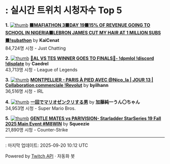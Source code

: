 # : 실시간 트위치 시청자수 Top 5

**1.** [![thumb](https://static-cdn.jtvnw.net/previews-ttv/live_user_kaicenat-320x180.jpg)](https://twitch.tv/KaiCenat)
**[🟩MAFIATHON 3🟩DAY 19🟩15% OF REVENUE GOING TO SCHOOL IN NIGERIA🟩LEBRON JAMES CUT MY HAIR AT 1 MILLION SUBS🟩!subathon](https://twitch.tv/KaiCenat)** by **KaiCenat**<br>84,724명 시청  - Just Chatting

**2.** [![thumb](https://static-cdn.jtvnw.net/previews-ttv/live_user_caedrel-320x180.jpg)](https://twitch.tv/Caedrel)
**[🔴AL VS TES WINNER GOES TO FINALS🔴-  !dpmlol !discord !displate](https://twitch.tv/Caedrel)** by **Caedrel**<br>43,713명 시청  - League of Legends

**3.** [![thumb](https://static-cdn.jtvnw.net/previews-ttv/live_user_byilhann-320x180.jpg)](https://twitch.tv/byilhann)
**[MONTPELLIER - PARIS À PIED AVEC @Nico_la | JOUR 13 | Collaboration commerciale !Revolut](https://twitch.tv/byilhann)** by **byilhann**<br>36,516명 시청  - IRL

**4.** [![thumb](https://static-cdn.jtvnw.net/previews-ttv/live_user_kato_junichi0817-320x180.jpg)](https://twitch.tv/加藤純一うん〇ちゃん)
**[一回でマリオゼンクリする男](https://twitch.tv/加藤純一うん〇ちゃん)** by **加藤純一うん〇ちゃん**<br>34,953명 시청  - Super Mario Bros.

**5.** [![thumb](https://static-cdn.jtvnw.net/previews-ttv/live_user_squeezie-320x180.jpg)](https://twitch.tv/Squeezie)
**[GENTLE MATES vs PARIVISION- Starladder StarSeries 19 Fall 2025 Main Event #M8WIN](https://twitch.tv/Squeezie)** by **Squeezie**<br>21,890명 시청  - Counter-Strike


---
: 마지막 업데이트: 2025-09-20 10:12 UTC

Powered by [Twitch API](https://dev.twitch.tv/docs/api/reference) · 자동화 봇